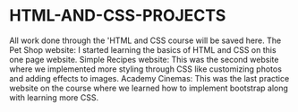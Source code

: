 # HTML-AND-CSS-PROJECTS
All work done through the 'HTML and CSS course will be saved here.
The Pet Shop website: I started learning the basics of HTML and CSS on this one page website.
Simple Recipes website: This was the second website where we implemented more styling through CSS like customizing photos and adding effects to images. 
Academy Cinemas: This was the last practice website on the course where we learned how to implement bootstrap along with learning more CSS. 
